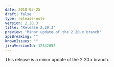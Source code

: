 ```yaml
---
date: 2018-03-25
draft: false 
type: release-note
version: 2.20.3
title: "Release 2.20.3"
preview: "Minor update of the 2.20.x branch"
apiBreaking: ""
knownIssues: ""
jiraVersionId: 12342652
---
```


This release is a minor update of the 2.20.x branch.

